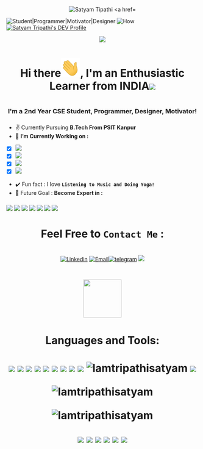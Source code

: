 <p align="center"> <img src="https://github-readme-stats.vercel.app/api?username=Iamtripathisatyam&show_icons=true&theme=gotham" alt="Satyam Tipathi
<a href="https://dev.to/iamtripathisatyam">
  <i class="fab fa-dev" title="iamtripathisatyam's DEV Profile"></i>
</a>
       
![Student|Programmer|Motivator|Designer](https://github.com/Iamtripathisatyam/iamtripathisatyam/blob/master/Content/Skills.png)
![How](https://forthebadge.com/images/badges/built-by-developers.svg)  <br/>
 <a href="https://dev.to/iamtripathisatyam">
  <img src="https://d2fltix0v2e0sb.cloudfront.net/dev-badge.svg" alt="Satyam Tripathi's DEV Profile" width="50">
</a>
<p align="center">
<img src="https://github.com/Iamtripathisatyam/iamtripathisatyam/blob/master/Content/github.gif" width="180px">
 </p>
      
### <h1 align="center">Hi there<img src="https://raw.githubusercontent.com/ABSphreak/ABSphreak/master/gifs/Hi.gif" width="50px">, I'm an Enthusiastic Learner from INDIA<img src="https://github.com/Iamtripathisatyam/iamtripathisatyam/blob/master/Content/flag.gif" width="40px"><h1/>
## <h3 align="center">I'm a 2nd Year CSE Student, Programmer, Designer, Motivator!<h3/>
 - ✌️ Currently Pursuing **B.Tech From PSIT Kanpur**
- 🔭 **I’m Currently Working on :**
- [x] ![](https://img.shields.io/badge/PYTHON-PROGRAMMING-yellow.svg?label=PYTHON&style=social&logo=python&logoColor=yellow)  
- [x] ![](https://img.shields.io/badge/CANVA-DESIGNING-green.svg?label=CANVA&style=social&logo=canva&logoColor=informational)
- [x] ![](https://img.shields.io/badge/MICROSOFT-WORD-blue.svg?label=MICROSOFT&style=social&logo=microsoft-word&logoColor=blue)
- [x] ![](https://img.shields.io/badge/DATA-STRUCTURES-9cf.svg?label=DATA&style=social&logo=GraphQL&logoColor=red)
- ✔️ Fun fact : I love **`Listening to Music and Doing Yoga!`**
- 🎯 Future Goal : **Become Expert in :** 
### ![](https://img.shields.io/badge/PYTHON-yellow.svg?&style=social&logo=python&logoColor=yellow) ![](https://img.shields.io/badge/DJANGO-yellow.svg?&style=social&logo=Django&logoColor=orange) ![](https://img.shields.io/badge/FLASK-blue.svg?&style=social&logo=Flask&logoColor=red) ![](https://img.shields.io/badge/DS&ALGO-9cf.svg?&style=social&logo=Treehouse&logoColor=success) ![](https://img.shields.io/badge/APP_DESIGNING-9cf.svg?&style=social&logo=Android&logoColor=critical) ![](https://img.shields.io/badge/DART-9cf.svg?&style=social&logo=Dart&logoColor=black) ![](https://img.shields.io/badge/FLUTTER-9cf.svg?&style=social&logo=Flutter&logoColor=blue)<br/>

 ### <h1 align="center">Feel Free to **`Contact Me`** : <h1/>
 <body>
    <div class="img1">
     <p align='center'>
 <a href="https://www.linkedin.com/in/Satyam-Tripathi-536b561b1" target="_blank"><img src="https://icons.iconarchive.com/icons/alecive/flatwoken/64/Apps-Linkedin-icon.png" width="59" alt="Linkedin"></a> <a href="mailto:thingstesting2020@gmail.com" target="_blank"><img src="https://icons.iconarchive.com/icons/wwalczyszyn/android-style-honeycomb/64/GMail-icon.png" alt="Email"></a><a href="https://t.me/Iamtripathisatyam" target="_blank"><img src="https://icons.iconarchive.com/icons/alecive/flatwoken/64/Apps-Telegram-icon.png" alt="telegram" width=60></a>  <a href="https://www.instagram.com/geeky_satyam" target="_blank"><img src="https://www.flaticon.com/svg/static/icons/svg/1409/1409946.svg" width="58"></a>
  <p/>
</div>
</body>
   <br/>
    <p align="center">
<img src="https://github.com/Iamtripathisatyam/iamtripathisatyam/blob/master/Content/Bar.gif" width="100px" height="100px">
 </p>
 <h1 align="center">Languages and Tools:<h1/>
 <p align="center">
<img src="https://icons.iconarchive.com/icons/papirus-team/papirus-apps/64/python-icon.png">
<img src="https://icons.iconarchive.com/icons/mattahan/umicons/64/Letter-C-icon.png">
<img src="https://icons.iconarchive.com/icons/graphics-vibe/developer/64/html-5-icon.png">
<img src="https://icons.iconarchive.com/icons/graphicloads/colorful-long-shadow/64/Networking-icon.png">
<img src="https://icons.iconarchive.com/icons/papirus-team/papirus-apps/64/pycharm-icon.png">
<img src="https://icons.iconarchive.com/icons/benjigarner/softdimension/64/MS-Word-2-icon.png">
<img src="https://icons.iconarchive.com/icons/hopstarter/sleek-xp-software/64/Dev-icon.png">
<img src="https://icons.iconarchive.com/icons/rud3boy/mac-apps/64/ps-icon.png">
<img src="https://icons.iconarchive.com/icons/froyoshark/enkel/64/iTerm-icon.png">
<img src="https://icons.iconarchive.com/icons/hopstarter/mac-folders/64/Documents-icon.png" alt=Iamtripathisatyam />
<img src="https://icons.iconarchive.com/icons/papirus-team/papirus-apps/64/visual-studio-code-icon.png">

 </p>

<p align="center">
<img src="https://github-readme-stats.vercel.app/api?username=Iamtripathisatyam&show_icons=true&theme=dracula" alt="Iamtripathisatyam" />
</p>
<p align="center">
<img src="https://github-readme-stats.vercel.app/api/top-langs/?username=Iamtripathisatyam&theme=dracula&layout=compact" alt="Iamtripathisatyam" />
</p>
<p align="center">
<img src="https://komarev.com/ghpvc/?username=Iamtripathisatyam" />
<img src="https://badges.pufler.dev/years/Iamtripathisatyam?&logo=github&logoColor=yellow" />
<img src="https://badges.pufler.dev/repos/Iamtripathisatyam?&logo=github&logoColor=yellow" />
<img src="https://badges.pufler.dev/updated/Iamtripathisatyam/iamtripathisatyam?&logo=github&logoColor=yellow" />
<img src="https://badges.pufler.dev/created/Iamtripathisatyam/iamtripathisatyam?&logo=github&logoColor=yellow" />
<img src="https://badges.pufler.dev/commits/monthly/Iamtripathisatyam?&logo=github&logoColor=yellow" />

